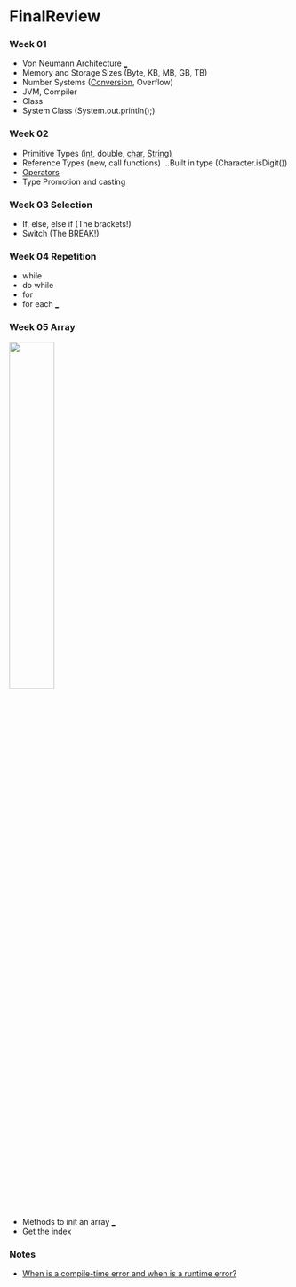 # FinalReview
### Week 01
* Von Neumann Architecture [_ ](https://github.com/gaoliyao/FinalReview/wiki/Von-Neumann-Architecture)
* Memory and Storage Sizes (Byte, KB, MB, GB, TB)
* Number Systems ([Conversion](https://github.com/gaoliyao/FinalReview/wiki/Number-System), Overflow)
* JVM, Compiler
* Class
* System Class (System.out.println();)

### Week 02
* Primitive Types ([int](https://github.com/gaoliyao/FinalReview/wiki/Integer), double, [char](https://github.com/gaoliyao/FinalReview/wiki/Character), [String](https://github.com/gaoliyao/FinalReview/wiki/String))
* Reference Types (new, call functions) ...Built in type (Character.isDigit())
* [Operators](https://github.com/gaoliyao/FinalReview/wiki/Operators)
* Type Promotion and casting

### Week 03 Selection
<!--<img src="https://upload.wikimedia.org/wikipedia/commons/f/f3/CART_tree_titanic_survivors.png" style="width: 40px;"/>-->
* If, else, else if (The brackets!)
* Switch (The BREAK!)

### Week 04 Repetition
* while
* do while
* for
* for each [_](https://github.com/gaoliyao/FinalReview/wiki/Repetition)

### Week 05 Array
<img src="https://ds055uzetaobb.cloudfront.net/image_optimizer/7bfe2713ecaf427164d14018608b826ffbeea531.jpg" width="40%"/>

* Methods to init an array [_](https://github.com/gaoliyao/FinalReview/wiki/Array-Demo)
* Get the index


### Notes
* [When is a compile-time error and when is a runtime error?](https://stackoverflow.com/a/3179524/6540281)
